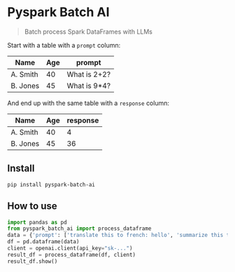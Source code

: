 # Pyspark Batch AI
> Batch process Spark DataFrames with LLMs

Start with a table with a `prompt` column:

| Name     | Age | prompt       |
| -------- | --- | ------------ |
| A. Smith | 40  | What is 2+2? |
| B. Jones | 45  | What is 9*4? |

And end up with the same table with a `response` column:

| Name     | Age | response     |
| -------- | --- | ------------ |
| A. Smith | 40  | 4            |
| B. Jones | 45  | 36           |


## Install

`pip install pyspark-batch-ai`

## How to use

```python
import pandas as pd
from pyspark_batch_ai import process_dataframe
data = {'prompt': ['translate this to french: hello', 'summarize this text in one sentence.']}
df = pd.dataframe(data)
client = openai.client(api_key="sk-...")
result_df = process_dataframe(df, client)
result_df.show()
```
